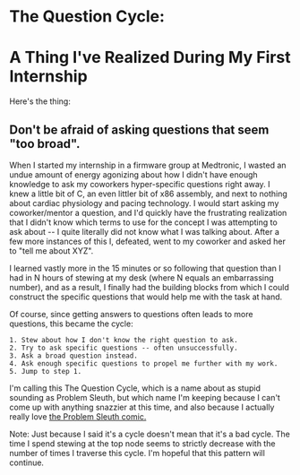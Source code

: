 # The Question Cycle:
# A Thing I've Realized During My First Internship

Here's the thing:
## Don't be afraid of asking questions that seem "too broad".

When I started my internship in a firmware group at Medtronic, I wasted an undue amount of energy agonizing about how I didn't have enough knowledge to ask my coworkers hyper-specific questions right away. I knew a little bit of C, an even littler bit of x86 assembly, and next to nothing about cardiac physiology and pacing technology. I would start asking my coworker/mentor a question, and I'd quickly have the frustrating realization that I didn't know which terms to use for the concept I was attempting to ask about -- I quite literally did not know what I was talking about. After a few more instances of this I, defeated, went to my coworker and asked her to "tell me about XYZ".

I learned vastly more in the 15 minutes or so following that question than I had in N hours of stewing at my desk (where N equals an embarrassing number), and as a result, I finally had the building blocks from which I could construct the specific questions that would help me with the task at hand.

Of course, since getting answers to questions often leads to more questions, this became the cycle:

	1. Stew about how I don't know the right question to ask.
	2. Try to ask specific questions -- often unsuccessfully.
	3. Ask a broad question instead.
	4. Ask enough specific questions to propel me further with my work.
	5. Jump to step 1.

I'm calling this The Question Cycle, which is a name about as stupid sounding as Problem Sleuth, but which name I'm keeping because I can't come up with anything snazzier at this time, and also because I actually really love [the Problem Sleuth comic.](https://www.homestuck.com/problem-sleuth/1)

Note: Just because I said it's a cycle doesn't mean that it's a bad cycle. The time I spend stewing at the top node seems to strictly decrease with the number of times I traverse this cycle. I'm hopeful that this pattern will continue.



